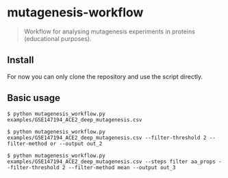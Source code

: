 # mutagenesis-workflow

> Workflow for analysing mutagenesis experiments in proteins (educational purposes).

## Install

For now you can only clone the repository and use the script directly.

## Basic usage

```
$ python mutagenesis_workflow.py examples/GSE147194_ACE2_deep_mutagenesis.csv
```

```
$ python mutagenesis_workflow.py examples/GSE147194_ACE2_deep_mutagenesis.csv --filter-threshold 2 --filter-method or --output out_2
```

```
$ python mutagenesis_workflow.py examples/GSE147194_ACE2_deep_mutagenesis.csv --steps filter aa_props --filter-threshold 2 --filter-method mean --output out_3
```
